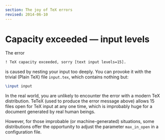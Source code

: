 ```yaml
---
section: The joy of TeX errors
revised: 2014-06-10
---
```

# Capacity exceeded&nbsp;&mdash; input levels

The error
```latex
! TeX capacity exceeded, sorry [text input levels=15].
```
is caused by nesting your input too deeply.  You can provoke it with
the trivial (Plain TeX) file `input.tex`, which contains
nothing but: 
```latex
\input input
```
In the real world, you are unlikely to encounter the error with a
modern TeX distribution.  TeTeX (used to produce the error
message above) allows 15 files open for TeX input at any one time,
which is improbably huge for a document generated by real human
beings.

However, for those improbable (or machine-generated) situations,
some distributions offer the opportunity to adjust the parameter
`max_in_open` in a configuration file.

